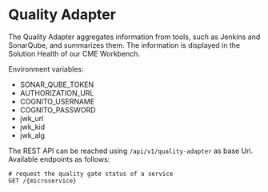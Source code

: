 # Quality Adapter

The Quality Adapter aggregates information from tools, such as Jenkins and SonarQube, and summarizes them. The information is displayed in the Solution Health of our CME Workbench.

Environment variables:
* SONAR_QUBE_TOKEN
* AUTHORIZATION_URL
* COGNITO_USERNAME
* COGNITO_PASSWORD
* jwk_url
* jwk_kid
* jwk_alg

The REST API can be reached using `/api/v1/quality-adapter` as base Uri. Available endpoints as follows:

```
# request the quality gate status of a service
GET /{microservice}
```